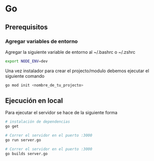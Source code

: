 # Go 


## Prerequisitos

### Agregar variables de entorno
Agregar la siguiente variable de entorno al ~/.bashrc o ~/.zshrc
```bash
export NODE_ENV=dev
```

Una vez instalador para crear el projecto/modulo debemos ejecutar el siguiente comando
```bash
go mod init <nombre_de_tu_projecto>
```

## Ejecución en local
Para ejecutar el servidor se hace de la siguiente forma
```bash
# instalación de dependencias
go get

# Correr el servidor en el puerto :3000
go run server.go

# Correr el servidor en el puerto :3000
go builds server.go
```






